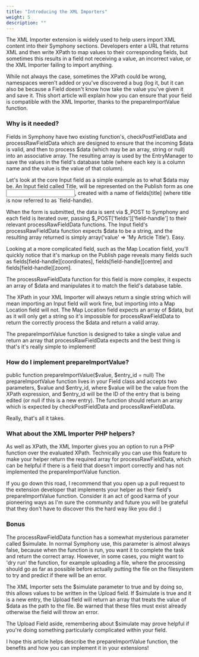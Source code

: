 ```yaml
---
title: "Introducing the XML Importers"
weight: 5
description: ""
---
```



The XML Importer extension is widely used to help users import XML content into their Symphony sections. Developers enter a URL that returns XML and then write XPath to map values to their corresponding fields, but sometimes this results in a field not receiving a value, an incorrect value, or the XML Importer failing to import anything.

While not always the case, sometimes the XPath could be wrong, namespaces weren't added or you've discovered a bug (log it, but it can also be because a Field doesn't know how take the value you've given it and save it. This short article will explain how you can ensure that your field is compatible with the XML Importer, thanks to the prepareImportValue function.

### Why is it needed?

Fields in Symphony have two existing function's, checkPostFieldData and processRawFieldData which are designed to ensure that the incoming $data is valid, and then to process $data (which may be an array, string or null) into an associative array. The resulting array is used by the EntryManager to save the values in the field's database table (where each key is a column name and the value is the value of that column).

Let's look at the core Input field as a simple example as to what $data may be. An Input field called Title, will be represented on the Publish form as one <input />, created with a name of fields[title] (where title is now referred to as `field-handle).

When the form is submitted, the data is sent via $_POST to Symphony and each field is iterated over, passing $_POST['fields']['field-handle'] to their relevant processRawFieldData functions. The Input field's processRawFieldData function expects $data to be a string, and the resulting array returned is simply array('value' => 'My Article Title'). Easy.

Looking at a more complicated field, such as the Map Location field, you'll quickly notice that it's markup on the Publish page reveals many fields such as fields[field-handle][coordinates], fields[field-handle][centre] and fields[field-handle][zoom].

The processRawFieldData function for this field is more complex, it expects an array of $data and manipulates it to match the field's database table.

The XPath in your XML Importer will always return a single string which will mean importing an Input field will work fine, but importing into a Map Location field will not. The Map Location field expects an array of $data, but as it will only get a string so it's impossible for processRawFieldData to return the correctly process the $data and return a valid array.

The prepareImportValue function is designed to take a single value and return an array that processRawFieldData expects and the best thing is that's it's really simple to implement!

### How do I implement prepareImportValue?

public function prepareImportValue($value, $entry_id = null)
The prepareImportValue function lives in your Field class and accepts two parameters, $value and $entry_id, where $value will be the value from the XPath expression, and $entry_id will be the ID of the entry that is being edited (or null if this is a new entry). The function should return an array which is expected by checkPostFieldData and processRawFieldData.

Really, that's all it takes.

### What about the XML Importer PHP helpers?

As well as XPath, the XML Importer gives you an option to run a PHP function over the evaluated XPath. Technically you can use this feature to make your helper return the required array for processRawFieldData, which can be helpful if there is a field that doesn't import correctly and has not implemented the prepareImportValue function.

If you go down this road, I recommend that you open up a pull request to the extension developer that implements your helper as their field's prepareImportValue function. Consider it an act of good karma of your pioneering ways as I'm sure the community and future you will be grateful that they don't have to discover this the hard way like you did :)

### Bonus

The processRawFieldData function has a somewhat mysterious parameter called $simulate. In normal Symphony use, this parameter is almost always false, because when the function is run, you want it to complete the task and return the correct array. However, in some cases, you might want to 'dry run' the function, for example uploading a file, where the processing should go as far as possible before actually putting the file on the filesystem to try and predict if there will be an error.

The XML Importer sets the $simulate parameter to true and by doing so, this allows values to be written in the Upload field. If $simulate is true and it is a new entry, the Upload field will return an array that treats the value of $data as the path to the file. Be warned that these files must exist already otherwise the field will throw an error.

The Upload Field aside, remembering about $simulate may prove helpful if you're doing something particularly complicated within your field.

I hope this article helps describe the prepareImportValue function, the benefits and how you can implement it in your extensions!
